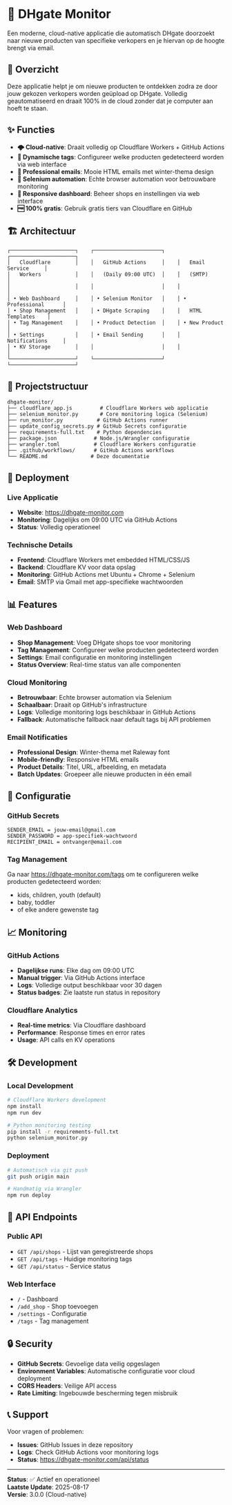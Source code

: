 # 🚀 DHgate Monitor

Een moderne, cloud-native applicatie die automatisch DHgate doorzoekt naar nieuwe producten van specifieke verkopers en je hiervan op de hoogte brengt via email.

## 🎯 Overzicht

Deze applicatie helpt je om nieuwe producten te ontdekken zodra ze door jouw gekozen verkopers worden geüpload op DHgate. Volledig geautomatiseerd en draait 100% in de cloud zonder dat je computer aan hoeft te staan.

## ✨ Functies

- **🌩️ Cloud-native**: Draait volledig op Cloudflare Workers + GitHub Actions
- **🎯 Dynamische tags**: Configureer welke producten gedetecteerd worden via web interface
- **📧 Professional emails**: Mooie HTML emails met winter-thema design
- **🤖 Selenium automation**: Echte browser automation voor betrouwbare monitoring
- **📱 Responsive dashboard**: Beheer shops en instellingen via web interface
- **🆓 100% gratis**: Gebruik gratis tiers van Cloudflare en GitHub

## 🏗️ Architectuur

```
┌─────────────────────┐    ┌──────────────────────┐    ┌─────────────────────┐
│   Cloudflare        │    │   GitHub Actions     │    │   Email Service     │
│   Workers           │    │   (Daily 09:00 UTC)  │    │   (SMTP)            │
│                     │    │                      │    │                     │
│ • Web Dashboard     │    │ • Selenium Monitor   │    │ • Professional      │
│ • Shop Management   │    │ • DHgate Scraping    │    │   HTML Templates    │
│ • Tag Management    │    │ • Product Detection  │    │ • New Product       │
│ • Settings          │    │ • Email Sending      │    │   Notifications     │
│ • KV Storage        │    │                      │    │                     │
└─────────────────────┘    └──────────────────────┘    └─────────────────────┘
```

## 📂 Projectstructuur

```
dhgate-monitor/
├── cloudflare_app.js         # Cloudflare Workers web applicatie
├── selenium_monitor.py       # Core monitoring logica (Selenium)
├── run_monitor.py           # GitHub Actions runner
├── update_config_secrets.py # GitHub Secrets configuratie
├── requirements-full.txt    # Python dependencies
├── package.json            # Node.js/Wrangler configuratie
├── wrangler.toml           # Cloudflare Workers configuratie
├── .github/workflows/      # GitHub Actions workflows
└── README.md              # Deze documentatie
```

## 🚀 Deployment

### Live Applicatie
- **Website**: https://dhgate-monitor.com
- **Monitoring**: Dagelijks om 09:00 UTC via GitHub Actions
- **Status**: Volledig operationeel

### Technische Details
- **Frontend**: Cloudflare Workers met embedded HTML/CSS/JS
- **Backend**: Cloudflare KV voor data opslag
- **Monitoring**: GitHub Actions met Ubuntu + Chrome + Selenium
- **Email**: SMTP via Gmail met app-specifieke wachtwoorden

## 📊 Features

### Web Dashboard
- **Shop Management**: Voeg DHgate shops toe voor monitoring
- **Tag Management**: Configureer welke producten gedetecteerd worden
- **Settings**: Email configuratie en monitoring instellingen
- **Status Overview**: Real-time status van alle componenten

### Cloud Monitoring
- **Betrouwbaar**: Echte browser automation via Selenium
- **Schaalbaar**: Draait op GitHub's infrastructure
- **Logs**: Volledige monitoring logs beschikbaar in GitHub Actions
- **Fallback**: Automatische fallback naar default tags bij API problemen

### Email Notificaties
- **Professional Design**: Winter-thema met Raleway font
- **Mobile-friendly**: Responsive HTML emails
- **Product Details**: Titel, URL, afbeelding, en metadata
- **Batch Updates**: Groepeer alle nieuwe producten in één email

## 🔧 Configuratie

### GitHub Secrets
```
SENDER_EMAIL = jouw-email@gmail.com
SENDER_PASSWORD = app-specifiek-wachtwoord  
RECIPIENT_EMAIL = ontvanger@email.com
```

### Tag Management
Ga naar https://dhgate-monitor.com/tags om te configureren welke producten gedetecteerd worden:
- kids, children, youth (default)
- baby, toddler
- of elke andere gewenste tag

## 📈 Monitoring

### GitHub Actions
- **Dagelijkse runs**: Elke dag om 09:00 UTC
- **Manual trigger**: Via GitHub Actions interface
- **Logs**: Volledige output beschikbaar voor 30 dagen
- **Status badges**: Zie laatste run status in repository

### Cloudflare Analytics
- **Real-time metrics**: Via Cloudflare dashboard
- **Performance**: Response times en error rates
- **Usage**: API calls en KV operations

## 🛠️ Development

### Local Development
```bash
# Cloudflare Workers development
npm install
npm run dev

# Python monitoring testing
pip install -r requirements-full.txt
python selenium_monitor.py
```

### Deployment
```bash
# Automatisch via git push
git push origin main

# Handmatig via Wrangler
npm run deploy
```

## 📝 API Endpoints

### Public API
- `GET /api/shops` - Lijst van geregistreerde shops
- `GET /api/tags` - Huidige monitoring tags
- `GET /api/status` - Service status

### Web Interface
- `/` - Dashboard
- `/add_shop` - Shop toevoegen
- `/settings` - Configuratie
- `/tags` - Tag management

## 🔒 Security

- **GitHub Secrets**: Gevoelige data veilig opgeslagen
- **Environment Variables**: Automatische configuratie voor cloud deployment
- **CORS Headers**: Veilige API access
- **Rate Limiting**: Ingebouwde bescherming tegen misbruik

## 📞 Support

Voor vragen of problemen:
- **Issues**: GitHub Issues in deze repository
- **Logs**: Check GitHub Actions voor monitoring logs
- **Status**: https://dhgate-monitor.com/api/status

---

**Status**: ✅ Actief en operationeel  
**Laatste Update**: 2025-08-17  
**Versie**: 3.0.0 (Cloud-native)